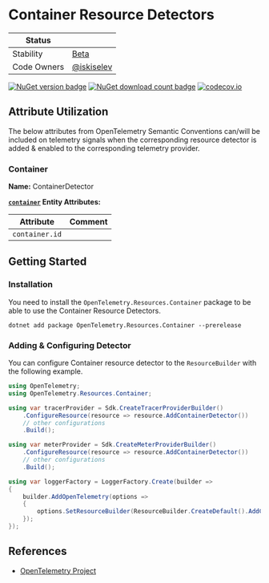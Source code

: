 # Container Resource Detectors

| Status      |           |
| ----------- | --------- |
| Stability   | [Beta](../../README.md#beta) |
| Code Owners | [@iskiselev](https://github.com/iskiselev) |

[![NuGet version badge](https://img.shields.io/nuget/v/OpenTelemetry.Resources.Container)](https://www.nuget.org/packages/OpenTelemetry.Resources.Container)
[![NuGet download count badge](https://img.shields.io/nuget/dt/OpenTelemetry.Resources.Container)](https://www.nuget.org/packages/OpenTelemetry.Resources.Container)
[![codecov.io](https://codecov.io/gh/open-telemetry/opentelemetry-dotnet-contrib/branch/main/graphs/badge.svg?flag=unittests-Resources.Container)](https://app.codecov.io/gh/open-telemetry/opentelemetry-dotnet-contrib?flags[0]=unittests-Resources.Container)

## Attribute Utilization

The below attributes from OpenTelemetry Semantic Conventions can/will be included
on telemetry signals when the corresponding resource detector is
added & enabled to the corresponding telemetry provider.

### Container

**Name:** ContainerDetector

**[`container`](https://opentelemetry.io/docs/specs/semconv/registry/entities/container/) Entity Attributes:**

| Attribute | Comment |
| --- | --- |
| `container.id` | |

## Getting Started

### Installation

You need to install the
`OpenTelemetry.Resources.Container` package to be able to use the
Container Resource Detectors.

```shell
dotnet add package OpenTelemetry.Resources.Container --prerelease
```

### Adding & Configuring Detector

You can configure Container resource detector to
the `ResourceBuilder` with the following example.

```csharp
using OpenTelemetry;
using OpenTelemetry.Resources.Container;

using var tracerProvider = Sdk.CreateTracerProviderBuilder()
    .ConfigureResource(resource => resource.AddContainerDetector())
    // other configurations
    .Build();

using var meterProvider = Sdk.CreateMeterProviderBuilder()
    .ConfigureResource(resource => resource.AddContainerDetector())
    // other configurations
    .Build();

using var loggerFactory = LoggerFactory.Create(builder =>
{
    builder.AddOpenTelemetry(options =>
    {
        options.SetResourceBuilder(ResourceBuilder.CreateDefault().AddContainerDetector());
    });
});
```

## References

- [OpenTelemetry Project](https://opentelemetry.io/)
